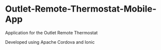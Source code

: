 # Outlet-Remote-Thermostat-Mobile-App
<p>Application for the Outlet Remote Thermostat</p>
<p>Developed using Apache Cordova and Ionic</p>
